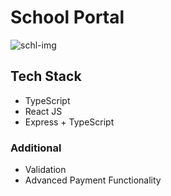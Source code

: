 # School Portal

![schl-img](https://github.com/snehil-githubrepository/School-Portal/assets/69778988/4945a49c-5370-49ba-8360-ed6144076473)

## Tech Stack

- TypeScript
- React JS
- Express + TypeScript

### Additional

- Validation
- Advanced Payment Functionality
